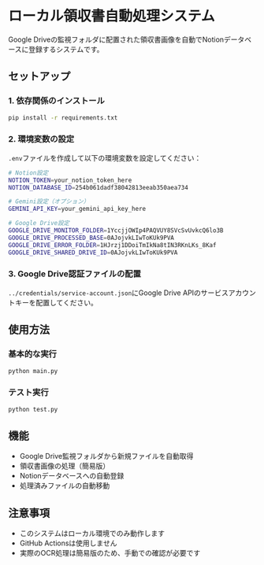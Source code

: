 # ローカル領収書自動処理システム

Google Driveの監視フォルダに配置された領収書画像を自動でNotionデータベースに登録するシステムです。

## セットアップ

### 1. 依存関係のインストール

```bash
pip install -r requirements.txt
```

### 2. 環境変数の設定

`.env`ファイルを作成して以下の環境変数を設定してください：

```bash
# Notion設定
NOTION_TOKEN=your_notion_token_here
NOTION_DATABASE_ID=254b061dadf38042813eeab350aea734

# Gemini設定（オプション）
GEMINI_API_KEY=your_gemini_api_key_here

# Google Drive設定
GOOGLE_DRIVE_MONITOR_FOLDER=1YccjjOWIp4PAQVUY8SVcSvUvkcQ6lo3B
GOOGLE_DRIVE_PROCESSED_BASE=0AJojvkLIwToKUk9PVA
GOOGLE_DRIVE_ERROR_FOLDER=1HJrzj1DDoiTmIkNa8tIN3RKnLKs_8Kaf
GOOGLE_DRIVE_SHARED_DRIVE_ID=0AJojvkLIwToKUk9PVA
```

### 3. Google Drive認証ファイルの配置

`../credentials/service-account.json`にGoogle Drive APIのサービスアカウントキーを配置してください。

## 使用方法

### 基本的な実行

```bash
python main.py
```

### テスト実行

```bash
python test.py
```

## 機能

- Google Drive監視フォルダから新規ファイルを自動取得
- 領収書画像の処理（簡易版）
- Notionデータベースへの自動登録
- 処理済みファイルの自動移動

## 注意事項

- このシステムはローカル環境でのみ動作します
- GitHub Actionsは使用しません
- 実際のOCR処理は簡易版のため、手動での確認が必要です
